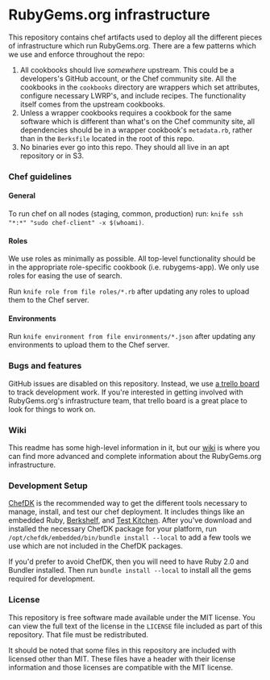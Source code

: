 # RubyGems.org infrastructure

This repository contains chef artifacts used to deploy all the different pieces of infrastructure which run RubyGems.org. There are a few patterns which we use and enforce throughout the repo:

1. All cookbooks should live *somewhere* upstream. This could be a developers's GitHub account, or the Chef community site. All the cookbooks in the `cookbooks` directory are wrappers which set attributes, configure necessary LWRP's, and include recipes. The functionality itself comes from the upstream cookbooks.
2. Unless a wrapper cookbooks requires a cookbook for the same software which is different than what's on the Chef community site, all dependencies should be in a wrapper cookbook's `metadata.rb`, rather than in the `Berksfile` located in the root of this repo.
3. No binaries ever go into this repo. They should all live in an apt repository or in S3.

### Chef guidelines

#### General
To run chef on all nodes (staging, common, production) run: `knife ssh "*:*" "sudo chef-client" -x $(whoami)`.

#### Roles
We use roles as minimally as possible. All top-level functionality should be in the appropriate role-specific cookbook (i.e. rubygems-app). We only use roles for easing the use of search.

Run `knife role from file roles/*.rb` after updating any roles to upload them to the Chef server.

#### Environments
Run `knife environment from file environments/*.json` after updating any environments to upload them to the Chef server.

### Bugs and features

GitHub issues are disabled on this repository. Instead, we use [a trello board](https://trello.com/b/cd2HqKnE/infrastructure) to track development work. If you're interested in getting involved with RubyGems.org's infrastructure team, that trello board is a great place to look for things to work on.

### Wiki
This readme has some high-level information in it, but our [wiki](https://github.com/rubygems/rubygems-infrastructure/wiki) is where you can find more advanced and complete information about the RubyGems.org infrastructure.

### Development Setup

[ChefDK](http://www.getchef.com/downloads/chef-dk) is the recommended way to get the different tools necessary to manage, install, and test our chef deployment. It includes things like an embedded Ruby, [Berkshelf](http://berkshelf.com/), and [Test Kitchen](http://kitchen.ci/). After you've download and installed the necessary ChefDK package for your platform, run `/opt/chefdk/embedded/bin/bundle install --local` to add a few tools we use which are not included in the ChefDK packages.

If you'd prefer to avoid ChefDK, then you will need to have Ruby 2.0 and Bundler installed. Then run `bundle install --local` to install all the gems required for development.

### License

This repository is free software made available under the MIT license. You can view the full text of the license in the `LICENSE` file included as part of this repository. That file must be redistributed.

It should be noted that some files in this repository are included with licensed other than MIT. These files have a header with their license information and those licenses are compatible with the MIT license.
